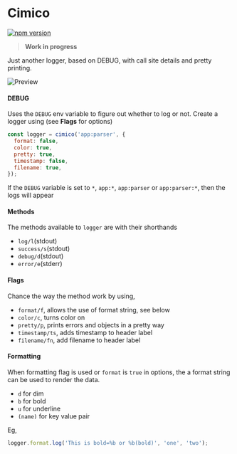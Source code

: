# Cimico

[![npm version](https://badge.fury.io/js/cimico.svg)](https://badge.fury.io/js/cimico)

> **Work in progress**

Just another logger, based on DEBUG, with call site details and pretty printing.

![Preview](http://i.imgur.com/U7w7fyZ.png)


#### DEBUG

Uses the `DEBUG` env variable to figure out whether to log or not.
Create a logger using (see **Flags** for options)

```js
const logger = cimico('app:parser', {
  format: false,
  color: true,
  pretty: true,
  timestamp: false,
  filename: true,
});
```

If the `DEBUG` variable is set to `*`, `app:*`, `app:parser` or `app:parser:*`, then the logs will appear

#### Methods

The methods available to `logger` are with their shorthands

- `log/l`(stdout)
- `success/s`(stdout)
- `debug/d`(stdout)
- `error/e`(stderr)

#### Flags

Chance the way the method work by using,

- `format/f`, allows the use of format string, see below
- `color/c`, turns color on
- `pretty/p`, prints errors and objects in a pretty way
- `timestamp/ts`, adds timestamp to header label
- `filename/fn`, add filename to header label

#### Formatting

When formatting flag is used or `format` is `true` in options, the a format string can be used to render the data.

- `d` for dim
- `b` for bold
- `u` for underline
- `(name)` for key value pair

Eg,

```js
logger.format.log('This is bold=%b or %b(bold)', 'one', 'two');
```